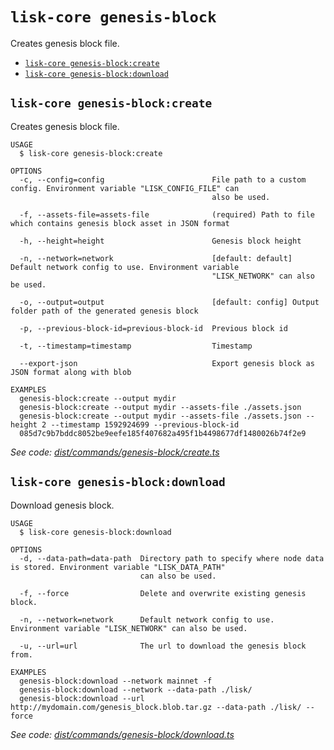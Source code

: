 `lisk-core genesis-block`
=========================

Creates genesis block file.

* [`lisk-core genesis-block:create`](#lisk-core-genesis-blockcreate)
* [`lisk-core genesis-block:download`](#lisk-core-genesis-blockdownload)

## `lisk-core genesis-block:create`

Creates genesis block file.

```
USAGE
  $ lisk-core genesis-block:create

OPTIONS
  -c, --config=config                        File path to a custom config. Environment variable "LISK_CONFIG_FILE" can
                                             also be used.

  -f, --assets-file=assets-file              (required) Path to file which contains genesis block asset in JSON format

  -h, --height=height                        Genesis block height

  -n, --network=network                      [default: default] Default network config to use. Environment variable
                                             "LISK_NETWORK" can also be used.

  -o, --output=output                        [default: config] Output folder path of the generated genesis block

  -p, --previous-block-id=previous-block-id  Previous block id

  -t, --timestamp=timestamp                  Timestamp

  --export-json                              Export genesis block as JSON format along with blob

EXAMPLES
  genesis-block:create --output mydir
  genesis-block:create --output mydir --assets-file ./assets.json
  genesis-block:create --output mydir --assets-file ./assets.json --height 2 --timestamp 1592924699 --previous-block-id 
  085d7c9b7bddc8052be9eefe185f407682a495f1b4498677df1480026b74f2e9
```

_See code: [dist/commands/genesis-block/create.ts](https://github.com/LiskHQ/lisk-core/blob/v4.0.1/dist/commands/genesis-block/create.ts)_

## `lisk-core genesis-block:download`

Download genesis block.

```
USAGE
  $ lisk-core genesis-block:download

OPTIONS
  -d, --data-path=data-path  Directory path to specify where node data is stored. Environment variable "LISK_DATA_PATH"
                             can also be used.

  -f, --force                Delete and overwrite existing genesis block.

  -n, --network=network      Default network config to use. Environment variable "LISK_NETWORK" can also be used.

  -u, --url=url              The url to download the genesis block from.

EXAMPLES
  genesis-block:download --network mainnet -f
  genesis-block:download --network --data-path ./lisk/
  genesis-block:download --url http://mydomain.com/genesis_block.blob.tar.gz --data-path ./lisk/ --force
```

_See code: [dist/commands/genesis-block/download.ts](https://github.com/LiskHQ/lisk-core/blob/v4.0.1/dist/commands/genesis-block/download.ts)_
